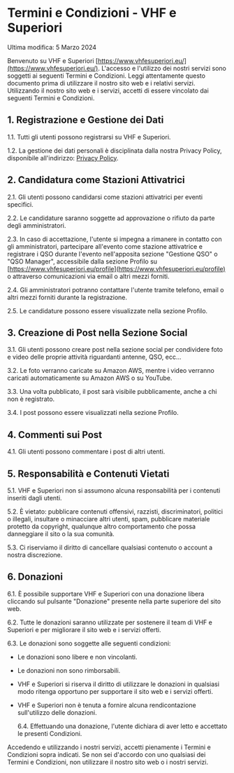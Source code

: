 # Termini e Condizioni - VHF e Superiori

Ultima modifica: 5 Marzo 2024

Benvenuto su VHF e Superiori [https://www.vhfesuperiori.eu/](https://www.vhfesuperiori.eu/). L'accesso e l'utilizzo dei nostri servizi sono soggetti ai seguenti Termini e Condizioni. Leggi attentamente questo documento prima di utilizzare il nostro sito web e i relativi servizi. Utilizzando il nostro sito web e i servizi, accetti di essere vincolato dai seguenti Termini e Condizioni.

## 1. Registrazione e Gestione dei Dati

1.1. Tutti gli utenti possono registrarsi su VHF e Superiori.

1.2. La gestione dei dati personali è disciplinata dalla nostra Privacy Policy, disponibile all'indirizzo: [Privacy Policy](https://www.vhfesuperiori.eu/document/privacy).

## 2. Candidatura come Stazioni Attivatrici

2.1. Gli utenti possono candidarsi come stazioni attivatrici per eventi specifici.

2.2. Le candidature saranno soggette ad approvazione o rifiuto da parte degli amministratori.

2.3. In caso di accettazione, l'utente si impegna a rimanere in contatto con gli amministratori, partecipare all'evento come stazione attivatrice e registrare i QSO durante l'evento nell'apposita sezione "Gestione QSO" o "QSO Manager", accessibile dalla sezione Profilo su [https://www.vhfesuperiori.eu/profile](https://www.vhfesuperiori.eu/profile) o attraverso comunicazioni via email o altri mezzi forniti.

2.4. Gli amministratori potranno contattare l'utente tramite telefono, email o altri mezzi forniti durante la registrazione.

2.5. Le candidature possono essere visualizzate nella sezione Profilo.

## 3. Creazione di Post nella Sezione Social

3.1. Gli utenti possono creare post nella sezione social per condividere foto e video delle proprie attività riguardanti antenne, QSO, ecc...

3.2. Le foto verranno caricate su Amazon AWS, mentre i video verranno caricati automaticamente su Amazon AWS o su YouTube.

3.3. Una volta pubblicato, il post sarà visibile pubblicamente, anche a chi non è registrato.

3.4. I post possono essere visualizzati nella sezione Profilo.

## 4. Commenti sui Post

4.1. Gli utenti possono commentare i post di altri utenti.

## 5. Responsabilità e Contenuti Vietati

5.1. VHF e Superiori non si assumono alcuna responsabilità per i contenuti inseriti dagli utenti.

5.2. È vietato: pubblicare contenuti offensivi, razzisti, discriminatori, politici o illegali, insultare o minacciare altri utenti, spam, pubblicare materiale protetto da copyright, qualunque altro comportamento che possa danneggiare il sito o la sua comunità.

5.3. Ci riserviamo il diritto di cancellare qualsiasi contenuto o account a nostra discrezione.

## 6. Donazioni

6.1. È possibile supportare VHF e Superiori con una donazione libera cliccando sul pulsante "Donazione" presente nella parte superiore del sito web.

6.2. Tutte le donazioni saranno utilizzate per sostenere il team di VHF e Superiori e per migliorare il sito web e i servizi offerti.

6.3. Le donazioni sono soggette alle seguenti condizioni:

-   Le donazioni sono libere e non vincolanti.
-   Le donazioni non sono rimborsabili.
-   VHF e Superiori si riserva il diritto di utilizzare le donazioni in qualsiasi modo ritenga opportuno per supportare il sito web e i servizi offerti.
-   VHF e Superiori non è tenuta a fornire alcuna rendicontazione sull'utilizzo delle donazioni.

    6.4. Effettuando una donazione, l'utente dichiara di aver letto e accettato le presenti Condizioni.

Accedendo e utilizzando i nostri servizi, accetti pienamente i Termini e Condizioni sopra indicati. Se non sei d'accordo con uno qualsiasi dei Termini e Condizioni, non utilizzare il nostro sito web o i nostri servizi.
